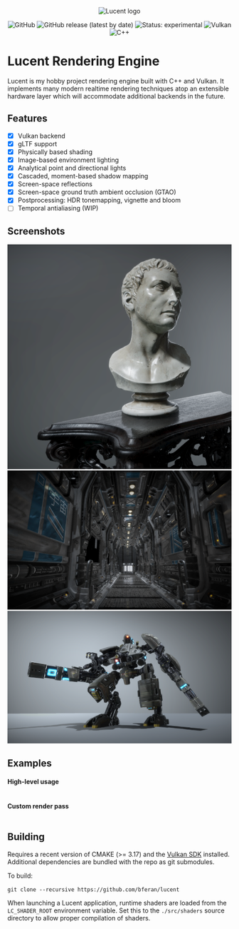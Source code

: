 
<p align="center">
<img width="400" src="https://user-images.githubusercontent.com/25774113/140318368-10ecdd0a-0ea6-4a96-b3b5-aa7a540c84b5.png" alt="Lucent logo">
</p>

<p align="center">
<img alt="GitHub" src="https://img.shields.io/github/license/bferan/lucent">
<img alt="GitHub release (latest by date)" src="https://img.shields.io/github/v/release/bferan/lucent?display_name=tag">
<img alt="Status: experimental" src="https://img.shields.io/badge/status-experimental-orange">
<img alt="Vulkan" src="https://img.shields.io/badge/-Vulkan-red?logo=Vulkan&logoColor=white">
<img alt="C++" src="https://img.shields.io/badge/-C++-blue?logo=cplusplus&logoColor=white">
</p>

# Lucent Rendering Engine

Lucent is my hobby project rendering engine built with C++ and Vulkan. It implements many modern realtime rendering
techniques atop an extensible hardware layer which will accommodate additional backends in the future.

## Features

- [x] Vulkan backend
- [x] gLTF support
- [x] Physically based shading
- [x] Image-based environment lighting
- [x] Analytical point and directional lights
- [x] Cascaded, moment-based shadow mapping
- [x] Screen-space reflections
- [x] Screen-space ground truth ambient occlusion (GTAO)
- [x] Postprocessing: HDR tonemapping, vignette and bloom
- [ ] Temporal antialiasing (WIP)

## Screenshots

![Bust](https://raw.githubusercontent.com/bferan/bferan.github.io/master/assets/img/LucentBustThumb.png)
![Hall](https://raw.githubusercontent.com/bferan/bferan.github.io/master/assets/img/LucentCorridorThumb.png)
![Robot](https://raw.githubusercontent.com/bferan/bferan.github.io/master/assets/img/LucentRobotThumb.png)

## Examples

#### High-level usage

```c++
```

#### Custom render pass

```c++
```

## Building

Requires a recent version of CMAKE (>= 3.17) and the [Vulkan SDK](https://www.lunarg.com/vulkan-sdk/) installed.
Additional dependencies are bundled with the repo as git submodules.

To build:

```shell
git clone --recursive https://github.com/bferan/lucent
```

When launching a Lucent application, runtime shaders are loaded from the `LC_SHADER_ROOT` environment variable. Set this
to the `./src/shaders` source directory to allow proper compilation of shaders.


